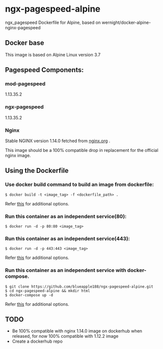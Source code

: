 # ngx-pagespeed-alpine
ngx_pagespeed Dockerfile for Alpine, based on wernight/docker-alpine-nginx-pagespeed

## Docker base
This image is based on Alpine Linux version 3.7

## Pagespeed Components:
### mod-pagespeed
1.13.35.2
### ngx-pagespeed
1.13.35.2
### Nginx
Stable NGINX version 1.14.0 fetched from [nginx.org](http://nginx.org/download) .

This image should be a 100% compatible drop in replacement for the official nginx image.

## Using the Dockerfile
### Use docker build command to build an image from dockerfile:
    $ docker build -t <image_tag> -f <dockerfile_path> .
  Refer [this](https://docs.docker.com/engine/reference/commandline/build/) for additional options.

### Run this container as an independent service(80):
    $ docker run -d -p 80:80 <image_tag>
### Run this container as an independent service(443): 
    $ docker run -d -p 443:443 <image_tag>
  Refer [this](https://docs.docker.com/engine/reference/run/) for additional options.
### Run this container as an independent service with docker-compose.
    $ git clone https://github.com/blueapple188/ngx-pagespeed-alpine.git
    $ cd ngx-pagespeed-alpine && mkdir html
    $ docker-compose up -d
   Refer [this](https://docs.docker.com/compose/reference/run/) for additional options.

## TODO
- Be 100% compatible with nginx 1.14.0 image on dockerhub when released, for now 100% compatible with 1.12.2 image
- Create a dockerhub repo
